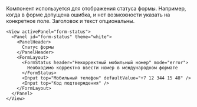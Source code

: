 Компонент используется для отображения статуса формы. Например, когда в форме допущена ошибка, и нет возможности
указать на конкретное поле. Заголовок и текст опциональны.

```
<View activePanel="form-status">
  <Panel id="form-status" theme="white">
    <PanelHeader>
      Статус формы
    </PanelHeader>
    <FormLayout>
      <FormStatus header="Некорректный мобильный номер" mode="error">
        Необходимо корректно ввести номер в международном формате
      </FormStatus>
      <Input top="Мобильный телефон" defaultValue="+7 12 344 15 48" />
      <Input top="Код подтверждения" />
    </FormLayout>
  </Panel>
</View>
```
